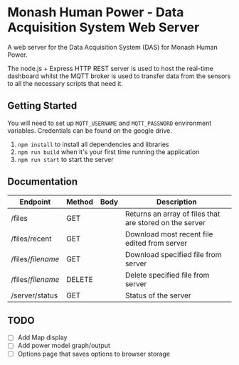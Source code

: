 # Monash Human Power - Data Acquisition System Web Server 

A web server for the Data Acquisition System (DAS) for Monash Human Power.

The node.js + Express HTTP REST server is used to host the real-time dashboard whilst the MQTT broker is used to transfer data from the sensors to all the necessary scripts that need it.
 
## Getting Started
You will need to set up `MQTT_USERNAME` and `MQTT_PASSWORD` environment variables. Credentials can be found on the google drive.

1. `npm install` to install all dependencies and libraries
2. `npm run build` when it's your first time running the application
3. `npm run start` to start the server

## Documentation
|Endpoint|Method|Body|Description|
|--------|------|----|-----------|
|/files|GET||Returns an array of files that are stored on the server|
|/files/recent|GET||Download most recent file edited from server|
|/files/*filename*|GET||Download specified file from server|
|/files/*filename*|DELETE||Delete specified file from server|
|/server/status|GET||Status of the server|

## TODO

- [ ] Add Map display
- [ ] Add power model graph/output
- [ ] Options page that saves options to browser storage
